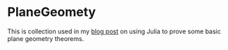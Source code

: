 # PlaneGeomety

This is collection used in my [blog post](https://newptcai.github.io/category/math.html) on using
Julia to prove some basic plane geometry theorems.
